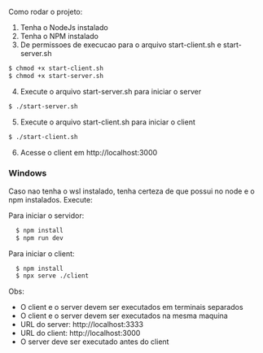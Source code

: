 Como rodar o projeto:

1. Tenha o NodeJs instalado
2. Tenha o NPM instalado
3. De permissoes de execucao para o arquivo start-client.sh e start-server.sh

```bash
$ chmod +x start-client.sh
$ chmod +x start-server.sh
```

4. Execute o arquivo start-server.sh para iniciar o server

```bash
$ ./start-server.sh
```

5. Execute o arquivo start-client.sh para iniciar o client

```bash
$ ./start-client.sh
```

6. Acesse o client em http://localhost:3000

### Windows

Caso nao tenha o wsl instalado, tenha certeza de que possui no node e o npm instalados.
Execute:

Para iniciar o servidor:

```bash
  $ npm install
  $ npm run dev
```

Para iniciar o client:

```bash
  $ npm install
  $ npx serve ./client
```

Obs:

- O client e o server devem ser executados em terminais separados
- O client e o server devem ser executados na mesma maquina
- URL do server: http://localhost:3333
- URL do client: http://localhost:3000
- O server deve ser executado antes do client
